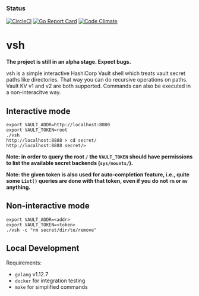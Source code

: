 ### Status
[![CircleCI](https://circleci.com/gh/fishi0x01/vsh.svg?style=svg)](https://circleci.com/gh/fishi0x01/vsh)
[![Go Report Card](https://goreportcard.com/badge/github.com/fishi0x01/vsh)](https://goreportcard.com/report/github.com/fishi0x01/vsh)
[![Code Climate](https://codeclimate.com/github/fishi0x01/vsh/badges/gpa.svg)](https://codeclimate.com/github/fishi0x01/vsh)

# vsh

**The project is still in an alpha stage. Expect bugs.**

vsh is a simple interactive HashiCorp Vault shell which treats vault secret paths like directories. That way you can do recursive operations on paths. Vault KV v1 and v2 are both supported.
Commands can also be executed in a non-interacitve way.

## Interactive mode

```
export VAULT_ADDR=http://localhost:8080
export VAULT_TOKEN=root
./vsh
http://localhost:8888 > cd secret/
http://localhost:8888 secret/>
```

**Note: in order to query the root `/` the `VAULT_TOKEN` should have permissions to list the available secret backends (`sys/mounts/`).**

**Note: the given token is also used for auto-completion feature, i.e., quite some `List()` queries are done with that token, even if you do not `rm` or `mv` anything.**

## Non-interactive mode

```
export VAULT_ADDR=<addr>
export VAULT_TOKEN=<token>
./vsh -c "rm secret/dir/to/remove"
```

## Local Development

Requirements:
- `golang` v1.12.7
- `docker` for integration testing
- `make` for simplified commands
